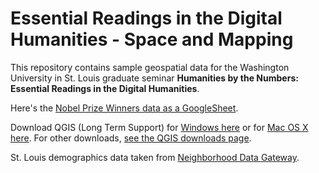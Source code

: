 # Essential Readings in the Digital Humanities - Space and Mapping

This repository contains sample geospatial data for the Washington University in St. Louis graduate seminar **Humanities by the Numbers: Essential Readings in the Digital Humanities**.

Here's the [Nobel Prize Winners data as a GoogleSheet](https://docs.google.com/spreadsheets/d/17yjb8OYI8oVcweQ0AQJpZtIHbEU1bu_X3XM7JsAJc_k/edit?usp=sharing).

Download QGIS (Long Term Support) for [Windows here](http://qgis.org/downloads/QGIS-OSGeo4W-3.0.1-1-Setup-x86_64.exe) or for [Mac OS X here](http://www.kyngchaos.com/files/software/qgis/QGIS-2.18.15-4.dmg). For other downloads, [see the QGIS downloads page](https://www.qgis.org/en/site/forusers/download.html#).

St. Louis demographics data taken from [Neighborhood Data Gateway](http://www.datagateway.org/).

